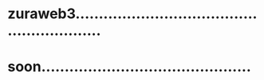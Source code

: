 # zuraweb3...........................................................
# soon.............................................

